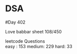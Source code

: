 # DSA

#Day 402

Love babbar sheet
    108/450
    
leetcode Questions   
easy : 153
medium: 229
hard: 33

 
